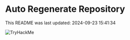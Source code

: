 # Auto Regenerate Repository

This README was last updated: 2024-09-23 15:41:34

 ![TryHackMe](https://tryhackme.com/badge/533634)